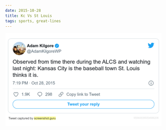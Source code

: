 ```yaml
---
date: 2015-10-28
title: Kc Vs St Louis
tags: sports, great-lines
---
```



![kcstl](https://raw.githubusercontent.com/muneer78/muneer78.github.io/master/images/kcstl.png)



